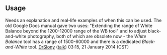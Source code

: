 ## Usage

Needs an explanation and real-life examples of when this can be used.
The old Google Docs manual gave two uses: "Extending the range of White
Balance beyond the 1200-12000 range of the WB tool" and to adjust
black-and-white photography, both of which are obsolete now - the *White
Balance* tool has a range of 1500-60000 and there is a dedicated
*Black-and-White* tool. [DrSlony](User:DrSlony "wikilink")
([talk](User_talk:DrSlony "wikilink")) 03:15, 21 January 2014 (CST)